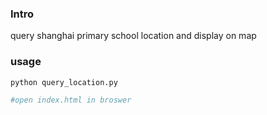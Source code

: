 ### Intro 
query shanghai primary school location and display on map


### usage
```bash
python query_location.py

#open index.html in broswer
```